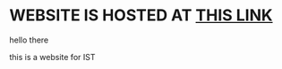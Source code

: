 <h1> WEBSITE IS HOSTED AT <a href="https://kitaaaaaaaaaa.github.io/airblockWebsite/" target="_blank">THIS LINK</a></h1>

hello there

this is a website for IST
